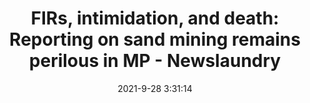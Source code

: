 ---
"title": "FIRs, intimidation, and death: Reporting on sand mining remains perilous in MP - Newslaundry"
"date": "2021-9-28 3:31:14"
"feed_name": "GOOGLENEWSMINING"
"feed_website": "https://news.google.com/search?q=mining%2Bincident&hl=en-US&gl=US&ceid=US:en"
"feed_rss": "https://news.google.com/rss/search?q=mining%2Bincident&hl=en-US&gl=US&ceid=US:en"
"link": "https://www.newslaundry.com/2021/09/28/firs-intimidation-and-death-reporting-on-sand-mining-remains-perilous-in-mp"
"file": "_posts/2021-1-1-7813d33d678e1d827899607476e416d3b43cce33.md"
"accident": "0"
"drilling": "0"
"dead": "0"
"injured": "0"
"where": "unknown site"
"place": "unknown place"
---